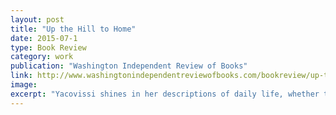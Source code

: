 ```yaml
---
layout: post
title: "Up the Hill to Home"
date: 2015-07-1
type: Book Review
category: work
publication: "Washington Independent Review of Books"
link: http://www.washingtonindependentreviewofbooks.com/bookreview/up-the-hill-to-home
image:
excerpt: "Yacovissi shines in her descriptions of daily life, whether that life is taking place in Civil War-era Washington as Jubal Early and his Confederate troops are closing in, or in the crowded mid-1930s household that Lillie calls home as the book begins."
---
```

